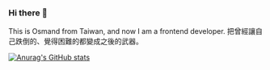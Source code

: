 ### Hi there 👋
This is Osmand from Taiwan, and now I am a frontend developer.
把曾經讓自己跌倒的、覺得困難的都變成之後的武器。
<!--
**OsmandLN/OsmandLN** is a ✨ _special_ ✨ repository because its `README.md` (this file) appears on your GitHub profile.

Here are some ideas to get you started:

- 🔭 I’m currently working on ...
- 🌱 I’m currently learning ...
- 👯 I’m looking to collaborate on ...
- 🤔 I’m looking for help with ...
- 💬 Ask me about ...
- 📫 How to reach me: ...
- 😄 Pronouns: ...
- ⚡ Fun fact: ...
-->
[![Anurag's GitHub stats](https://github-readme-stats.vercel.app/api?username=osmandln&show_icons=true&theme=cobalt)](https://github.com/anuraghazra/github-readme-stats)
